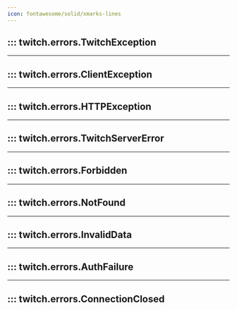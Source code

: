 ```yaml
---
icon: fontawesome/solid/xmarks-lines
---
```


## ::: twitch.errors.TwitchException
___
## ::: twitch.errors.ClientException
---
## ::: twitch.errors.HTTPException
---
## ::: twitch.errors.TwitchServerError
---
## ::: twitch.errors.Forbidden
---
## ::: twitch.errors.NotFound
---
## ::: twitch.errors.InvalidData
---
## ::: twitch.errors.AuthFailure
---
## ::: twitch.errors.ConnectionClosed


</br></br></br>



